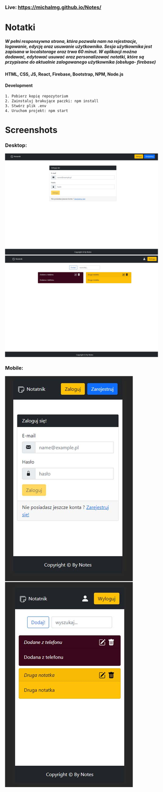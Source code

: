 ### Live: https://michalmg.github.io/Notes/

# Notatki

##### W pełni responsywna strona, która pozwala nam na rejestracje, logowanie, edycję oraz usuwanie użytkownika. Sesja użytkownika jest zapisana w localstorage oraz trwa 60 minut. W aplikacji można dodawać, edytować usuwać oraz personalizować notatki, które są przypisane do aktualnie zalogowanego użytkownika (obsługa- firebase)

#### HTML, CSS, JS, React, Firebase, Bootstrap, NPM, Node.js

#### Development
```
1. Pobierz kopię repozytorium
2. Zainstaluj brakujące paczki: npm install
3. Stwórz plik .env
4. Uruchom projekt: npm start
```

# Screenshots

### Desktop: 

<img src="https://github.com/MichalMG/Notes/blob/main/Screenshots/desktop.jpg" /> <img src="https://github.com/MichalMG/Notes/blob/main/Screenshots/desktop2.jpg" />
    
### Mobile:  

  <img src="https://github.com/MichalMG/Notes/blob/main/Screenshots/mobile.jpg"/> <img src="https://github.com/MichalMG/Notes/blob/main/Screenshots/mobile2.jpg"  />
  
